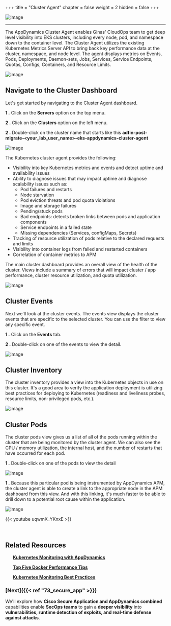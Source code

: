 +++
title = "Cluster Agent"
chapter = false
weight = 2
hidden = false
+++

![image](/images/70_Post_Migration/ad_team_cloudops.png)

<hr class="xsmall-line">

The AppDynamics Cluster Agent enables Ginas' CloudOps team to get deep level visibility into EKS clusters, including every node, pod, and namespace down to the container level. The Cluster Agent utilizes the existing Kubernetes Metrics Server API to bring back key performance data at the cluster, namespace, and node level. The agent displays metrics on Events, Pods, Deployments, Daemon-sets, Jobs, Services, Service Endpoints, Quotas, Configs, Containers, and Resource Limits.
 

![image](/images/70_Post_Migration/cluster_agent_arch.png)


## Navigate to the Cluster Dashboard

Let's get started by navigating to the Cluster Agent dashboard.

**1 .**  Click on the **Servers** option on the top menu.

**2 .**  Click on the **Clusters** option on the left menu.

**2 .**  Double-click on the cluster name that starts like this **adfin-post-migrate-&lt;your_lab_user_name&gt;-eks-appdynamics-cluster-agent**

![image](/images/70_Post_Migration/cluster_agent_00.png)

The Kubernetes cluster agent provides the following:

- Visibility into key Kubernetes metrics and events and detect uptime and availability issues
- Ability to diagnose issues that may impact uptime and diagnose scalability issues such as: 
  - Pod failures and restarts
  - Node starvation
  - Pod eviction threats and pod quota violations
  - Image and storage failures
  - Pending/stuck pods
  - Bad endpoints: detects broken links between pods and application components
  - Service endpoints in a failed state
  - Missing dependencies (Services, configMaps, Secrets)
- Tracking of resource utilization of pods relative to the declared requests and limits
- Visibility into container logs from failed and restarted containers
- Correlation of container metrics to APM 

The main cluster dashboard provides an overall view of the health of the cluster. Views include a summary of errors that will impact cluster / app performance, cluster resource utilization, and quota utilization.

![image](/images/70_Post_Migration/cluster_agent_01.png)

## Cluster Events

Next we'll look at the cluster events.  The events view displays the cluster events that are specific to the selected cluster. You can use the filter to view any specific event.

**1 .**  Click on the **Events** tab.

**2 .**  Double-click on one of the events to view the detail.

![image](/images/70_Post_Migration/cluster_agent_02.png)

## Cluster Inventory

The cluster inventory provides a view into the Kubernetes objects in use on this cluster. It's a good area to verify the application deployment is utilizing best practices for deploying to Kubernetes (readiness and liveliness probes, resource limits, non-privileged pods, etc.).

![image](/images/70_Post_Migration/cluster_agent_03.png)


## Cluster Pods

The cluster pods view gives us a list of all of the pods running within the cluster that are being monitored by the cluster agent. We can also see the CPU / memory utilization, the internal host, and the number of restarts that have occurred for each pod.

**1 .**  Double-click on one of the pods to view the detail

![image](/images/70_Post_Migration/cluster_agent_04.png)


**1 .**  Because this particular pod is being instrumented by AppDynamics APM, the cluster agent is able to create a link to the appropriate node in the APM dashboard from this view. And with this linking, it's much faster to be able to drill down to a potential root cause within the application.

![image](/images/70_Post_Migration/cluster_agent_05.png)


{{< youtube uqwmX_YKnxE >}}

<br>

## Related Resources


&nbsp;&nbsp;&nbsp;&nbsp;<span style="color: #3e3071;"><i class='fas fa-certificate'></i></span>&nbsp; <a href="https://www.appdynamics.com/blog/product/kubernetes-monitoring-with-appdynamics/" target="_blank">**Kubernetes Monitoring with AppDynamics**</a> 


&nbsp;&nbsp;&nbsp;&nbsp;<span style="color: #3e3071;"><i class='fas fa-certificate'></i></span>&nbsp; <a href="https://www.appdynamics.com/lp/top-five-docker-performance-tips/" target="_blank">**Top Five Docker Performance Tips**</a> 


&nbsp;&nbsp;&nbsp;&nbsp;<span style="color: #3e3071;"><i class='fas fa-certificate'></i></span>&nbsp; <a href="https://www.appdynamics.com/solutions/cloud/cloud-monitoring/kubernetes-monitoring/how-to-monitor-kubernetes-best-practices" target="_blank">**Kubernetes Monitoring Best Practices**</a>


### [**Next**]({{< ref "73_secure_app" >}}) <span style="color: #3e3071;"><i class='fas fa-cog fa-spin'></i></span>


We'll explore how **Cisco Secure Application and AppDynamics combined** capabilities enable **SecOps teams** to gain a **deeper visibility** into **vulnerabilities, runtime detection of exploits, and real-time defense against attacks**.

<!---
In the next section we'll look at how **AppDynamics offers enterprise-grade** performance **cloud monitoring and analytics tools** to bolster business results **in your journey to cloud native**.
-->

<!---
{{% notice warning %}}
The Cloud9 workspace should be built by an IAM user with Administrator privileges,
not the root account user. Please ensure you are logged in as an IAM user, not the root
account user.
{{% /notice %}}
-->

<!---
{{% notice info %}}
This workshop was designed to run in the **Oregon (us-west-2)** region. **Please don't
run in any other region.** Future versions of this workshop will expand region availability,
and this message will be removed.
{{% /notice %}}
-->

<!---
{{% notice tip %}}
Ad blockers, javascript disablers, and tracking blockers should be disabled for
the cloud9 domain, or connecting to the workspace might be impacted.
Cloud9 requires third-party-cookies. You can whitelist the [specific domains]( https://docs.aws.amazon.com/cloud9/latest/user-guide/troubleshooting.html#troubleshooting-env-loading).
{{% /notice %}}
-->




